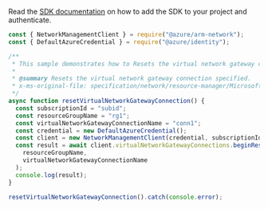 Read the [SDK documentation](https://github.com/Azure/azure-sdk-for-js/blob/%40azure%2Farm-network_28.0.0/sdk/network/arm-network/README.md) on how to add the SDK to your project and authenticate.

```javascript
const { NetworkManagementClient } = require("@azure/arm-network");
const { DefaultAzureCredential } = require("@azure/identity");

/**
 * This sample demonstrates how to Resets the virtual network gateway connection specified.
 *
 * @summary Resets the virtual network gateway connection specified.
 * x-ms-original-file: specification/network/resource-manager/Microsoft.Network/stable/2021-08-01/examples/VirtualNetworkGatewayConnectionReset.json
 */
async function resetVirtualNetworkGatewayConnection() {
  const subscriptionId = "subid";
  const resourceGroupName = "rg1";
  const virtualNetworkGatewayConnectionName = "conn1";
  const credential = new DefaultAzureCredential();
  const client = new NetworkManagementClient(credential, subscriptionId);
  const result = await client.virtualNetworkGatewayConnections.beginResetConnectionAndWait(
    resourceGroupName,
    virtualNetworkGatewayConnectionName
  );
  console.log(result);
}

resetVirtualNetworkGatewayConnection().catch(console.error);
```
